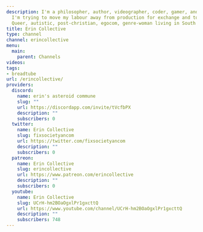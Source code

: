 ```yaml
---
description: I'm a philosopher, author, videographer, coder, gamer, and activist,
  I'm trying to move my labour away from production for exchange and towards production for use.
  Queer, autistic, post-christian, egocom, genre-woman living in South Africa.
title: Erin Collective
type: channel
channel: erincollective
menu:
  main:
    parent: Channels
videos:
tags:
- breadtube
url: /erincollective/
providers:
  discord:
    name: erin's asteroid commune
    slug: ""
    url: https://discordapp.com/invite/tVcfbPX
    description: ""
    subscribers: 0
  twitter:
    name: Erin Collective
    slug: fixsocietyancom
    url: https://twitter.com/fixsocietyancom
    description: ""
    subscribers: 0
  patreon:
    name: Erin Collective
    slug: erincollective
    url: https://www.patreon.com/erincollective
    description: ""
    subscribers: 0
  youtube:
    name: Erin Collective
    slug: UCrH-hm2BOaOgxlPr1gxcttQ
    url: https://www.youtube.com/channel/UCrH-hm2BOaOgxlPr1gxcttQ
    description: ""
    subscribers: 748
---
```

